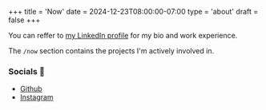+++
title = 'Now'
date = 2024-12-23T08:00:00-07:00
type = 'about'
draft = false
+++

  You can reffer to [my LinkedIn profile](https://www.linkedin.com/in/dragos-ioana-326b11192) for my bio and work experience.

  The `/now` section contains the projects I'm actively involved in.

  ### Socials :thought_balloon:

  - [Github](https://github.com/undacmic)
  - [Instagram](https://www.instagram.com/un_dragos/)

